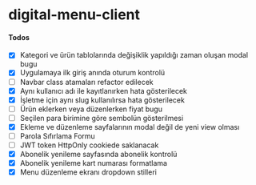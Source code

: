 # digital-menu-client

#### Todos

- [x] Kategori ve ürün tablolarında değişiklik yapıldığı zaman oluşan modal bugu
- [x] Uygulamaya ilk giriş anında oturum kontrolü
- [ ] Navbar class atamaları refactor edilecek
- [x] Aynı kullanıcı adı ile kayıtlanırken hata gösterilecek
- [x] İşletme için aynı slug kullanılırsa hata gösterilecek
- [ ] Ürün eklerken veya düzenlerken fiyat bugu
- [ ] Seçilen para birimine göre sembolün gösterilmesi
- [x] Ekleme ve düzenleme sayfalarının modal değil de yeni view olması
- [ ] Parola Sıfırlama Formu
- [ ] JWT token HttpOnly cookiede saklanacak
- [x] Abonelik yenileme sayfasında abonelik kontrolü
- [x] Abonelik yenileme kart numarası formatlama
- [x] Menu düzenleme ekranı dropdown stilleri